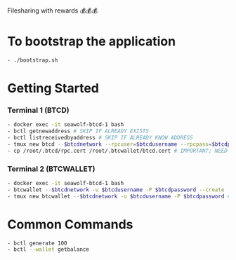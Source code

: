 Filesharing with rewards 💰💰💰

# To bootstrap the application
```bash
- ./bootstrap.sh 
```

# Getting Started
### Terminal 1 (BTCD)
```bash
- docker exec -it seawolf-btcd-1 bash
- bctl getnewaddress # SKIP IF ALREADY EXISTS
- bctl listreceivedbyaddress # SKIP IF ALREADY KNOW ADDRESS
- tmux new btcd --$btcdnetwork --rpcuser=$btcdusername --rpcpass=$btcdpassword --miningaddr SZoGnna9NsjkZWusgFJ3DGirJpq22GqmES # Start btcd with a mining address
- cp /root/.btcd/rpc.cert /root/.btcwallet/btcd.cert # IMPORTANT; NEED TO BE DONE BEFORE FIRST STEP IF NOT FIRST TIME
```

### Terminal 2 (BTCWALLET)
```bash
- docker exec -it seawolf-btcd-1 bash
- btcwallet --$btcdnetwork -u $btcdusername -P $btcdpassword --create  # Run this once to create a wallet; use the seed in discord
- tmux new btcwallet --$btcdnetwork -u $btcdusername -P $btcdpassword # Run this anytime u want to start the wallet
```

# Common Commands
```bash
- bctl generate 100
- bctl --wallet getbalance
```